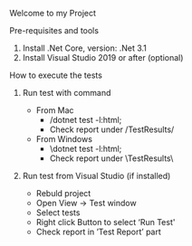 

Welcome to my Project

Pre-requisites and tools
1. Install .Net Core, version: .Net 3.1
2. Install Visual Studio 2019 or after (optional)

How to execute the tests
1. Run test with command
    * From Mac
        * <your machine dotnet address>/dotnet test -l:html;
        * Check report under <Project root path>/TestResults/
    * From Windows
        * <your machine dotnet address>\dotnet test -l:html;
        * Check report under <Project root path>\TestResults\


2. Run test from Visual Studio (if installed)
    * Rebuld project
    * Open View -> Test window
    * Select tests
    * Right click Button to select ‘Run Test'
    * Check report in ’Test Report’ part
